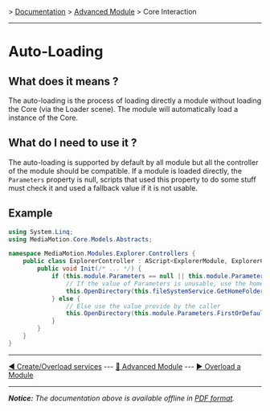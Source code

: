 \> [Documentation](../index.md) \> [Advanced Module](index.md) \> Core Interaction

----------

Auto-Loading
============

What does it means ?
--------------------
The auto-loading is the process of loading directly a module without loading the Core (via the Loader scene). The module will automatically load a instance of the Core.

What do I need to use it ?
--------------------------
The auto-loading is supported by default by all module but all the controller of the module should be compatible. If a module is loaded directly, the `Parameters` property is null, scripts that used this property to do some stuff must check it and used a fallback value if it is not usable.

Example
-------
```csharp
using System.Linq;
using MediaMotion.Core.Models.Abstracts;

namespace MediaMotion.Modules.Explorer.Controllers {
	public class ExplorerController : AScript<ExplorerModule, ExplorerController> {
		public void Init(/* ... */) {
			if (this.module.Parameters == null || this.module.Parameters.Count(parameter => parameter is IFolder) == 0) {
				// If the value of Parameters is unusable, use the home folder as fallback
				this.OpenDirectory(this.fileSystemService.GetHomeFolder());
			} else {
				// Else use the value provide by the caller
				this.OpenDirectory(this.module.Parameters.FirstOrDefault(parameter => parameter is IFolder) as IFolder);
			}
		}
	}
}
```

----------

[:arrow_backward: Create/Overload services](createService.md) --- [:arrow_up_small: Advanced Module](index.md) --- [:arrow_forward: Overload a Module](overloadModule.md)

----------
*__Notice:__ The documentation above is available offline in [PDF format](../doc.pdf).*